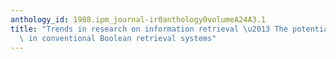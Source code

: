 ```yaml
---
anthology_id: 1988.ipm_journal-ir0anthology0volumeA24A3.1
title: "Trends in research on information retrieval \u2013 The potential for improvements\
  \ in conventional Boolean retrieval systems"
---
```

